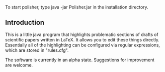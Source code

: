 To start polisher, type java -jar Polisher.jar in the installation directory.

## Introduction

This is a little java program that highlights problematic sections of drafts of scientific papers written in LaTeX. It allows you to edit these things directly. Essentially all of the highlighting can be configured via regular expressions, which are stored in "rules.cfg".

The software is currently in an alpha state. Suggestions for improvement are welcome.
